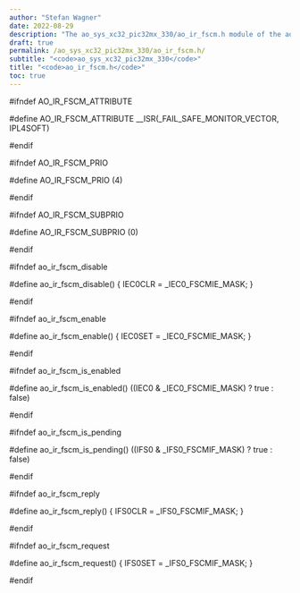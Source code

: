 ```yaml
---
author: "Stefan Wagner"
date: 2022-08-29
description: "The ao_sys_xc32_pic32mx_330/ao_ir_fscm.h module of the ao real-time operating system."
draft: true
permalink: /ao_sys_xc32_pic32mx_330/ao_ir_fscm.h/ 
subtitle: "<code>ao_sys_xc32_pic32mx_330</code>"
title: "<code>ao_ir_fscm.h</code>"
toc: true
---
```


#ifndef AO_IR_FSCM_ATTRIBUTE

#define AO_IR_FSCM_ATTRIBUTE        __ISR(_FAIL_SAFE_MONITOR_VECTOR, IPL4SOFT)

#endif

#ifndef AO_IR_FSCM_PRIO

#define AO_IR_FSCM_PRIO             (4)

#endif

#ifndef AO_IR_FSCM_SUBPRIO

#define AO_IR_FSCM_SUBPRIO          (0)

#endif

#ifndef ao_ir_fscm_disable

#define ao_ir_fscm_disable()        { IEC0CLR = _IEC0_FSCMIE_MASK; }

#endif

#ifndef ao_ir_fscm_enable

#define ao_ir_fscm_enable()         { IEC0SET = _IEC0_FSCMIE_MASK; }

#endif

#ifndef ao_ir_fscm_is_enabled

#define ao_ir_fscm_is_enabled()     ((IEC0 & _IEC0_FSCMIE_MASK) ? true : false)

#endif

#ifndef ao_ir_fscm_is_pending

#define ao_ir_fscm_is_pending()     ((IFS0 & _IFS0_FSCMIF_MASK) ? true : false)

#endif

#ifndef ao_ir_fscm_reply

#define ao_ir_fscm_reply()          { IFS0CLR = _IFS0_FSCMIF_MASK; }

#endif

#ifndef ao_ir_fscm_request

#define ao_ir_fscm_request()        { IFS0SET = _IFS0_FSCMIF_MASK; }

#endif

